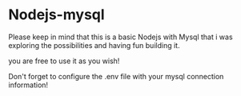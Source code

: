# Nodejs-mysql
Please keep in mind that this is a basic Nodejs with Mysql that i was exploring the possibilities and having fun building it.

you are free to use it as you wish!

Don't forget to configure the .env file with your mysql connection information!
